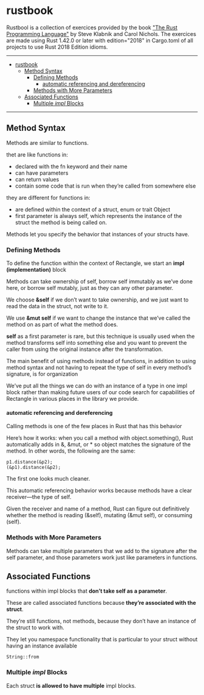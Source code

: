 # rustbook
Rustbool is a collection of exercices provided by the book ["The Rust Programming Language"](https://doc.rust-lang.org/book/title-page.html) by Steve Klabnik and Carol Nichols.
The exercices are made using Rust 1.42.0 or later with edition="2018" in Cargo.toml of all projects to use Rust 2018 Edition idioms. 

<hr>

- [rustbook](#rustbook)
  - [Method Syntax](#method-syntax)
    - [Defining Methods](#defining-methods)
      - [automatic referencing and dereferencing](#automatic-referencing-and-dereferencing)
    - [Methods with More Parameters](#methods-with-more-parameters)
  - [Associated Functions](#associated-functions)
    - [Multiple *impl* Blocks](#multiple-impl-blocks)

<hr>

## Method Syntax

Methods are similar to functions.

thet are like functions in:

- declared with the fn keyword and their name 
- can have parameters 
- can return values
- contain some code that is run when they’re called from somewhere else

they are different for functions in:

- are defined within the context of a struct, enum or trait Object
- first parameter is always self, which represents the instance of the struct the method is being called on.

Methods let you specify the behavior that instances of your structs have.
  
### Defining Methods

To define the function within the context of Rectangle, we start an **impl (implementation)** block

Methods can take ownership of self, borrow self immutably as we’ve done here, or borrow self mutably, just as they can any other parameter.

We choose **&self** if we don’t want to take ownership, and we just want to read the data in the struct, not write to it.

We use **&mut self** if we want  to change the instance that we’ve called the method on as part of what the method does.

**self** as a first parameter is rare, but this technique is usually used when the method transforms self into something else and you want to prevent the caller from using the original instance after the transformation.

The main benefit of using methods instead of functions, in addition to using method syntax and not having to repeat the type of self in every method’s signature, is for organization

We’ve put all the things we can do with an instance of a type in one impl block rather than making future users of our code search for capabilities of Rectangle in various places in the library we provide.

#### automatic referencing and dereferencing

Calling methods is one of the few places in Rust that has this behavior

Here’s how it works: when you call a method with object.something(), Rust automatically adds in &, &mut, or * so object matches the signature of the method. In other words, the following are the same:

```
p1.distance(&p2);
(&p1).distance(&p2);
```

The first one looks much cleaner. 

This automatic referencing behavior works because methods have a clear receiver—the type of self. 

Given the receiver and name of a method, Rust can figure out definitively whether the method is reading (&self), mutating (&mut self), or consuming (self). 

### Methods with More Parameters

Methods can take multiple parameters that we add to the signature after the self parameter, and those parameters work just like parameters in functions.

## Associated Functions

functions within impl blocks that **don’t take self as a parameter**.

These are called associated functions because **they’re associated with the struct**.

They’re still functions, not methods, because they don’t have an instance of the struct to work with.

They let you namespace functionality that is particular to your struct without having an instance available

```
String::from
```

### Multiple *impl* Blocks

Each struct **is allowed to have multiple** impl blocks.


